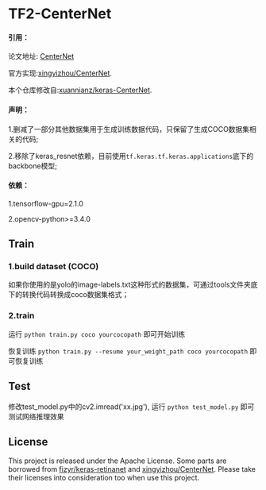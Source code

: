 # TF2-CenterNet
#### 引用：
论文地址: [CenterNet](https://arxiv.org/abs/1904.07850)

官方实现:[xingyizhou/CenterNet](https://github.com/xingyizhou/CenterNet). 

本个仓库修改自:[xuannianz/keras-CenterNet](https://github.com/xuannianz/keras-CenterNet).
#### 声明：
1.删减了一部分其他数据集用于生成训练数据代码，只保留了生成COCO数据集相关的代码;

2.移除了keras_resnet依赖，目前使用`tf.keras.tf.keras.applications`底下的backbone模型;
#### 依赖：
1.tensorflow-gpu=2.1.0

2.opencv-python>=3.4.0

## Train
### 1.build dataset (COCO)
如果你使用的是yolo的image-labels.txt这种形式的数据集，可通过tools文件夹底下的转换代码转换成coco数据集格式；
### 2.train
运行 `python train.py coco yourcocopath` 即可开始训练

恢复训练 `python train.py --resume your_weight_path coco yourcocopath` 即可恢复训练
## Test
修改test_model.py中的cv2.imread('xx.jpg'),
运行 `python test_model.py`
即可测试网络推理效果
## License
This project is released under the Apache License. Some parts are borrowed from [fizyr/keras-retinanet](https://github.com/fizyr/keras-retinanet)
and [xingyizhou/CenterNet](https://github.com/xingyizhou/CenterNet). Please take their licenses into consideration too when use this project.

